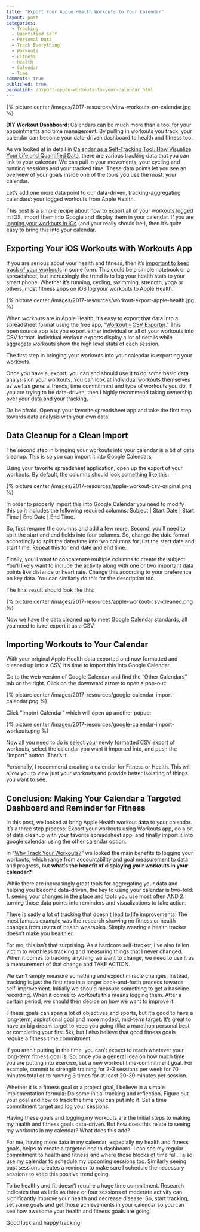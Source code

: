 ```yaml
---
title: "Export Your Apple Health Workouts to Your Calendar"
layout: post
categories:
  - Tracking
  - Quantified Self
  - Personal Data
  - Track Everything
  - Workouts
  - Fitness
  - Health
  - Calendar
  - Time
comments: true
published: true
permalink: /export-apple-workouts-to-your-calendar.html
---
```


{% picture center /images/2017-resources/view-workouts-on-calendar.jpg %}

**DIY Workout Dashboard**: Calendars can be much more than a tool for your appointments and time management. By pulling in workouts you track, your calendar can become your data-driven dashboard to health and fitness too.

As we looked at in detail in [Calendar as a Self-Tracking Tool: How Visualize Your Life and Quantified Data](http://www.markwk.com/data-driven-calendar.html), there are various tracking data that you can link to your calendar. We can pull in your movements, your cycling and running sessions and your tracked time. These data points let you see an overview of your goals inside one of the tools you use the most: your calendar.

Let’s add one more data point to our data-driven, tracking-aggregating calendars: your logged workouts from Apple Health.

This post is a simple recipe about how to export all of your workouts logged in iOS, import them into Google and display them in your calendar. If you are [logging your workouts in iOs](http://www.markwk.com/track-workouts-on-ios.html) (and your really should be!), then it’s quite easy to bring this into your calendar.

<!--more-->

## Exporting Your iOS Workouts with Workouts App

If you are serious about your health and fitness, then it’s [important to keep track of your workouts](http://www.markwk.com/why-track-workouts.html) in some form. This could be a simple notebook or a spreadsheet, but increasingly the trend is to log your health stats to your smart phone. Whether it’s running, cycling, swimming, strength, yoga or others, most fitness apps on iOS log your workouts to Apple Health.

{% picture center /images/2017-resources/workout-export-apple-health.jpg %}

When workouts are in Apple Health, it’s easy to export that data into a spreadsheet format using the free app, “[Workout - CSV Exporter](https://itunes.apple.com/us/app/workout-csv-exporter/id1140433100?mt=8).” This open source app lets you export either individual or all of your workouts into CSV format. Individual workout exports display a lot of details while aggregate workouts show the high level stats of each session.

The first step in bringing your workouts into your calendar is exporting your workouts.

Once you have a, export, you can and should use it to do some basic data analysis on your workouts. You can look at individual workouts themselves as well as general trends, time commitment and type of workouts you do. If you are trying to be data-driven, then I highly recommend taking ownership over your data and your tracking.

Do be afraid. Open up your favorite spreadsheet app and take the first step towards data analysis with your own data!

## Data Cleanup for a Clean Import

The second step in bringing your workouts into your calendar is a bit of data cleanup. This is so you can import it into Google Calendars.

Using your favorite spreadsheet application, open up the export of your workouts. By default, the columns should look something like this:

{% picture center /images/2017-resources/apple-workout-csv-original.png %}

In order to properly import this into Google Calendar you need to modify this so it includes the following required columns: Subject | Start Date | Start Time | End Date | End Time.

So, first rename the columns and add a few more. Second, you’ll need to split the start and end fields into four columns. So, change the date format accordingly to split the date/time into two columns for just the start date and start time. Repeat this for end date and end time.

Finally, you’ll want to concatenate multiple columns to create the subject. You’ll likely want to include the activity along with one or two important data points like distance or heart rate. Change this according to your preference on key data. You can similarly do this for the description too.

The final result should look like this:

{% picture center /images/2017-resources/apple-workout-csv-cleaned.png %}

Now we have the data cleaned up to meet Google Calendar standards, all you need to is re-export it as a CSV.

## Importing Workouts to Your Calendar

With your original Apple Health data exported and now formatted and cleaned up into a CSV, it’s time to import this into Google Calendar.

Go to the web version of Google Calendar and find the “Other Calendars” tab on the right. Click on the downward arrow to open a pop-out:

{% picture center /images/2017-resources/google-calendar-import-calendar.png %}

Click "Import Calendar” which will open up another popup:

{% picture center /images/2017-resources/google-calendar-import-workouts.png %}

Now all you need to do is select your newly formatted CSV export of workouts, select the calendar you want it imported into, and push the “Import” button. That’s it.

Personally, I recommend creating a calendar for Fitness or Health. This will allow you to view just your workouts and provide better isolating of things you want to see.

## Conclusion: Making Your Calendar a Targeted Dashboard and Reminder for Fitness

In this post, we looked at bring Apple Health workout data to your calendar. It’s a three step process: Export your workouts using Workouts app, do a bit of data cleanup with your favorite spreadsheet app, and finally import it into google calendar using the other calendar option.

In “[Why Track Your Workouts?](http://www.markwk.com/why-track-workouts.html)” we looked the main benefits to logging your workouts, which range from accountability and goal measurement to data and progress, but **what’s the benefit of displaying your workouts in your calendar?**

While there are increasingly great tools for aggregating your data and helping you become data-driven, the key to using your calendar is two-fold: 1. seeing your changes in the place and tools you use most often AND 2. turning those data points into reminders and visualizations to take action.

There is sadly a lot of tracking that doesn’t lead to life improvements. The most famous example was the research showing no fitness or health changes from users of health wearables. Simply wearing a health tracker doesn’t make you healthier.

For me, this isn’t that surprising. As a hardcore self-tracker, I’ve also fallen victim to worthless tracking and measuring things that I never changed. When it comes to tracking anything we want to change, we need to use it as a measurement of that change and TAKE ACTION.

We can’t simply measure something and expect miracle changes. Instead, tracking is just the first step in a longer back-and-forth process towards self-improvement. Initially we should measure something to get a baseline recording. When it comes to workouts this means logging them. After a certain period, we should then decide on how we want to improve it.

Fitness goals can span a lot of objectives and sports, but it’s good to have a long-term, aspirational goal and more modest, mid-term target. It’s great to have an big dream target to keep you going (like a marathon personal best or completing your first 5k), but I also believe that good fitness goals require a fitness time commitment.

If you aren’t putting in the time, you can’t expect to reach whatever your long-term fitness goal is. So, once you a general idea on how much time you are putting into exercise, set a new workout time-commitment goal. For example, commit to strength training for 2-3 sessions per week for 70 minutes total or to running 3 times for at least 20-30 minutes per session.

Whether it is a fitness goal or a project goal, I believe in a simple implementation formula: Do some initial tracking and reflection. Figure out your goal and how to track the time you can put into it. Set a time commitment target and log your sessions.

Having these goals and logging my workouts are the initial steps to making my health and fitness goals data-driven. But how does this relate to seeing my workouts in my calendar? What does this add?

For me, having more data in my calendar, especially my health and fitness goals, helps to create a targeted health dashboard. I can see my regular commitment to health and fitness and where those blocks of time fall. I also use my calendar to schedule my upcoming sessions too. Similarly seeing past sessions creates a reminder to make sure I schedule the necessary sessions to keep this positive trend going.

To be healthy and fit doesn’t require a huge time commitment. Research indicates that as little as three or four sessions of moderate activity can significantly improve your health and decrease disease. So, start tracking, set some goals and get those achievements in your calendar so you can see how awesome your health and fitness goals are going.

Good luck and happy tracking!
